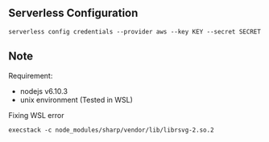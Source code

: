 ## Serverless Configuration
```
serverless config credentials --provider aws --key KEY --secret SECRET
```

## Note
Requirement:
- nodejs v6.10.3
- unix environment (Tested in WSL)

Fixing WSL error
```shell
execstack -c node_modules/sharp/vendor/lib/librsvg-2.so.2
```

